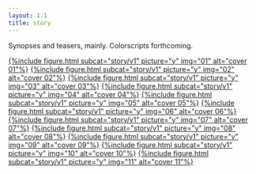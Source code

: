 ```yaml
---
layout: 1.1
title: story
---
```

Synopses and teasers, mainly. Colorscripts forthcoming.

<section id="covers" class="artwall">
	<a href="{%include url.html%}/story/01" class="big">{%include figure.html subcat="story/v1" picture="y" img="01" alt="cover 01"%}</a>
	<a href="{%include url.html%}/story/02">{%include figure.html subcat="story/v1" picture="y" img="02" alt="cover 02"%}</a>
	<a href="{%include url.html%}/story/03">{%include figure.html subcat="story/v1" picture="y" img="03" alt="cover 03"%}</a>
	<a href="{%include url.html%}/story/04">{%include figure.html subcat="story/v1" picture="y" img="04" alt="cover 04"%}</a>
	<a href="{%include url.html%}/story/05">{%include figure.html subcat="story/v1" picture="y" img="05" alt="cover 05"%}</a>
	<a href="{%include url.html%}/story/06" class="big">{%include figure.html subcat="story/v1" picture="y" img="06" alt="cover 06"%}</a>
	<a href="{%include url.html%}/story/07">{%include figure.html subcat="story/v1" picture="y" img="07" alt="cover 07"%}</a>
	<a href="{%include url.html%}/story/08">{%include figure.html subcat="story/v1" picture="y" img="08" alt="cover 08"%}</a>
	<a href="{%include url.html%}/story/09">{%include figure.html subcat="story/v1" picture="y" img="09" alt="cover 09"%}</a>
	<a href="{%include url.html%}/story/10">{%include figure.html subcat="story/v1" picture="y" img="10" alt="cover 10"%}</a>
	<a href="{%include url.html%}/story/11" class="big">{%include figure.html subcat="story/v1" picture="y" img="11" alt="cover 11"%}</a>
</section>